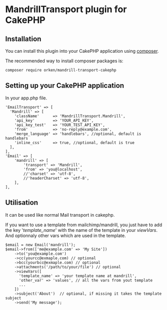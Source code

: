 # MandrillTransport plugin for CakePHP

## Installation

You can install this plugin into your CakePHP application using [composer](http://getcomposer.org).

The recommended way to install composer packages is:

```
composer require orken/mandrill-transport-cakephp
```

## Setting up your CakePHP application
In your app.php file.

```
'EmailTransport' => [
  'Mandrill' => [
    'className'      => 'MandrillTransport.Mandrill',
    'api_key'        => 'YOUR_API_KEY',
    'api_key_test'   => 'YOUR_TEST_API_KEY',
    'from'           => 'no-reply@example.com',
    'merge_language' => 'handlebars', //optional, default is handlebars
    'inline_css'     => true, //optional, default is true
  ],
],
'Email' => [
    'mandrill' => [
        'transport' => 'Mandrill',
        'from' => 'you@localhost',
        //'charset' => 'utf-8',
        //'headerCharset' => 'utf-8',
    ],
],
```

## Utilisation

It can be used like normal Mail transport in cakephp.

If you want to use a template from mailchimp/mandrill, you just have to add the key '*template_name*' with the name of the template in your *viewVars*. And optionnaly other vars which are used in the template.

```
$email = new Email('mandrill');
$email->from(['me@example.com' => 'My Site'])
    ->to('you@example.com')
    ->cc(yourcc@exmaple.com) // optional
    ->bcc(yourbcc@exmaple.com) // optional
    ->attachments('/path/to/your/file') // optional
    ->viewVars([
      'template_name' => 'your template name at mandrill',
      'other_var' => 'values', // all the vars from yout template
      ...
    ])
    ->subject('About')  // optional, if missing it takes the template subject
    ->send('My message');
```